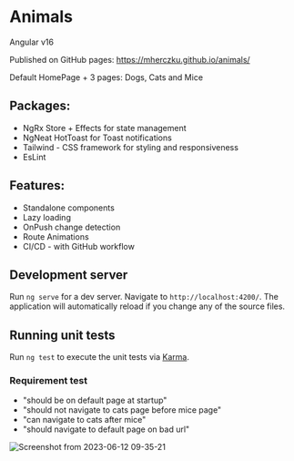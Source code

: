 # Animals

Angular v16

Published on GitHub pages: https://mherczku.github.io/animals/

Default HomePage + 3 pages: Dogs, Cats and Mice


## Packages:
* NgRx Store + Effects for state management
* NgNeat HotToast for Toast notifications
* Tailwind - CSS framework for styling and responsiveness
* EsLint

## Features:
* Standalone components
* Lazy loading
* OnPush change detection
* Route Animations
* CI/CD - with GitHub workflow

## Development server

Run `ng serve` for a dev server. Navigate to `http://localhost:4200/`. The application will automatically reload if you change any of the source files.


## Running unit tests

Run `ng test` to execute the unit tests via [Karma](https://karma-runner.github.io).

### Requirement test
 
* "should be on default page at startup"
* "should not navigate to cats page before mice page"
* "can navigate to cats after mice"
* "should navigate to default page on bad url"

![Screenshot from 2023-06-12 09-35-21](https://github.com/mherczku/animals/assets/61518890/24473b62-616b-4313-ac2a-1b946e5b148f)

